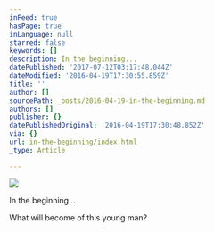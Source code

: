 ```yaml
---
inFeed: true
hasPage: true
inLanguage: null
starred: false
keywords: []
description: In the beginning...
datePublished: '2017-07-12T03:17:48.044Z'
dateModified: '2016-04-19T17:30:55.859Z'
title: ''
author: []
sourcePath: _posts/2016-04-19-in-the-beginning.md
authors: []
publisher: {}
datePublishedOriginal: '2016-04-19T17:30:48.852Z'
via: {}
url: in-the-beginning/index.html
_type: Article

---
```

![](https://the-grid-user-content.s3-us-west-2.amazonaws.com/b26cd17a-8c9b-4fc0-afe5-f4c677f5dd2b.jpg)

In the beginning...

What will become of this young man?